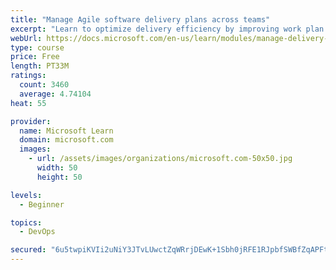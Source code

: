 ```yaml
---
title: "Manage Agile software delivery plans across teams"
excerpt: "Learn to optimize delivery efficiency by improving work plan visibility across teams."
webUrl: https://docs.microsoft.com/en-us/learn/modules/manage-delivery-plans/
type: course
price: Free
length: PT33M
ratings:
  count: 3460
  average: 4.74104
heat: 55

provider:
  name: Microsoft Learn
  domain: microsoft.com
  images:
    - url: /assets/images/organizations/microsoft.com-50x50.jpg
      width: 50
      height: 50

levels:
  - Beginner

topics:
  - DevOps

secured: "6u5twpiKVIi2uNiY3JTvLUwctZqWRrjDEwK+1Sbh0jRFE1RJpbfSWBfZqAPFt4F7DKzIVRAIQZpe3GK1sJzM6HNj7l7f9WmHj2k2+316llLbLiNE9C5lqG30dzscVUpS6jLrnA2Ppmg9wa78aHJNsNsMWPJLjBeZKRTw5VKVRczK0as/q5Q5tfdkmam+fcoHmikFvZJBYi1uKl3t3JtbKhm1iDw+xjnETYEbV2mdMjPTBha+ag19i077Nf8i/s/llkd5UWl+1LER3GCZ3CoYra2DOiY5ARq96V96q8KkNfo9Cr1qWO97XMizUBtshyvCnmum58zywYJUc8fLYcrIgwXJaWF/GvuVpEsHhcGPlvtowthRaN7jBPM1ZUPCvGEM3CD16F7WiCKaeI9VM2l7zYnLILyDAy8fnT7cRRBy9nM=;/4b9l1vEMUWn4ZD6AkRaLA=="
---
```


